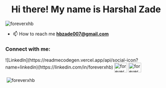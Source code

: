 <h1 align="center">Hi there! My name is Harshal Zade</h1>

<p align="left"> <img src="https://komarev.com/ghpvc/?username=foreverxhb&label=Profile%20views&color=0e75b6&style=flat" alt="foreverxhb" /> </p>

- 📫 How to reach me **hbzade007@gmail.com**

<h3 align="left">Connect with me:</h3>
<p align="left">
  ![LinkedIn](https://readmecodegen.vercel.app/api/social-icon?name=linkedin)(https://linkedin.com/in/foreverxhb)
<a href="https://twitter.com/foreverxhb" target="blank"><img align="center" src="https://raw.githubusercontent.com/rahuldkjain/github-profile-readme-generator/master/src/images/icons/Social/twitter.svg" alt="foreverxhb" height="30" width="40" /></a>
<a href="https://instagram.com/foreverxhb" target="blank"><img align="center" src="https://raw.githubusercontent.com/rahuldkjain/github-profile-readme-generator/master/src/images/icons/Social/instagram.svg" alt="foreverxhb" height="30" width="40" /></a>
</p>


<p>&nbsp;<img align="center" src="https://github-readme-stats.vercel.app/api?username=foreverxhb&show_icons=true&locale=en" alt="foreverxhb" /></p>
